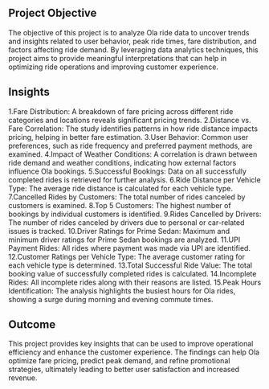 ## Project Objective

The objective of this project is to analyze Ola ride data to uncover trends and insights related to user behavior, peak ride times, fare distribution, and factors affecting ride demand. By leveraging data analytics techniques, this project aims to provide meaningful interpretations that can help in optimizing ride operations and improving customer experience.

## Insights

1.Fare Distribution: A breakdown of fare pricing across different ride categories and locations reveals significant pricing trends.
2.Distance vs. Fare Correlation: The study identifies patterns in how ride distance impacts pricing, helping in better fare estimation.
3.User Behavior: Common user preferences, such as ride frequency and preferred payment methods, are examined.
4.Impact of Weather Conditions: A correlation is drawn between ride demand and weather conditions, indicating how external factors influence Ola bookings.
5.Successful Bookings: Data on all successfully completed rides is retrieved for further analysis.
6.Ride Distance per Vehicle Type: The average ride distance is calculated for each vehicle type.
7.Cancelled Rides by Customers: The total number of rides canceled by customers is examined.
8.Top 5 Customers: The highest number of bookings by individual customers is identified.
9.Rides Cancelled by Drivers: The number of rides canceled by drivers due to personal or car-related issues is tracked.
10.Driver Ratings for Prime Sedan: Maximum and minimum driver ratings for Prime Sedan bookings are analyzed.
11.UPI Payment Rides: All rides where payment was made via UPI are identified.
12.Customer Ratings per Vehicle Type: The average customer rating for each vehicle type is determined.
13.Total Successful Ride Value: The total booking value of successfully completed rides is calculated.
14.Incomplete Rides: All incomplete rides along with their reasons are listed.
15.Peak Hours Identification: The analysis highlights the busiest hours for Ola rides, showing a surge during morning and evening commute times.

## Outcome

This project provides key insights that can be used to improve operational efficiency and enhance the customer experience. The findings can help Ola optimize fare pricing, predict peak demand, and refine promotional strategies, ultimately leading to better user satisfaction and increased revenue.

